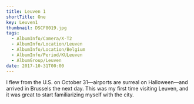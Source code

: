 ```yaml
---
title: Leuven 1
shortTitle: One
key: Leuven1
thumbnail: DSCF8019.jpg
tags:
  - AlbumInfo/Camera/X-T2
  - AlbumInfo/Location/Leuven
  - AlbumInfo/Location/Belgium
  - AlbumInfo/Period/KULeuven
  - AlbumGroup/Leuven
date: 2017-10-31T00:00
---
```

I flew from the U.S. on October 31—airports are surreal on Halloween—and arrived in Brussels the next day. This was my first time visiting Leuven, and it was great to start familiarizing myself with the city.
